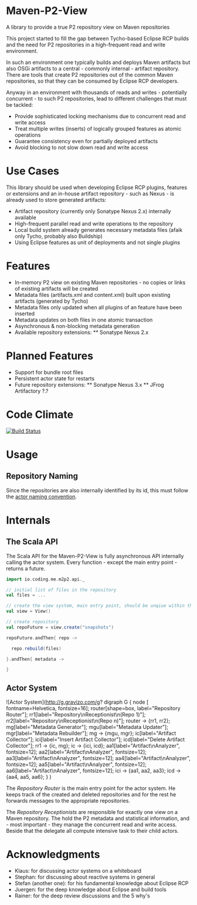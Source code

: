 # Maven-P2-View
A library to provide a true P2 repository view on Maven repositories

This project started to fill the gap between Tycho-based Eclipse RCP builds and the need for P2 repositories in a high-frequent read and write environment.

In such an environment one typically builds and deploys Maven artifacts but also OSGi artifacts to a central - commonly internal - artifact repository. There are tools that create P2 repositories out of the common Maven repositories, so that they can be consumed by Eclipse RCP developers.

Anyway in an environment with thousands of reads and writes - potentially concurrent - to such P2 repositories, lead to different challenges that must be tackled:

* Provide sophisticated locking mechanisms due to concurrent read and write access
* Treat multiple writes (inserts) of logically grouped features as atomic operations
* Guarantee consistency even for partially deployed artifacts
* Avoid blocking to not slow down read and write access


# Use Cases

This library should be used when developing Eclipse RCP plugins, features or extensions and an in-house artifact repository - such as Nexus - is already used to store generated artifacts:

* Artifact repository (currently only Sonatype Nexus 2.x) internally available
* High-frequent parallel read and write operations to the repository
* Local build system already generates necessary metadata files (afaik only Tycho, probably also Buildship)
* Using Eclipse features as unit of deployments and not single plugins

# Features

* In-memory P2 view on existing Maven repositories - no copies or links of existing artifacts will be created
* Metadata files (artifacts.xml and content.xml) built upon existing artifacts (generated by Tycho)
* Metadata files only updated when all plugins of an feature have been inserted
* Metadata updates on both files in one atomic transaction
* Asynchronous & non-blocking metadata generation
* Available repository extensions:
** Sonatype Nexus 2.x

# Planned Features
* Support for bundle root files
* Persistent actor state for restarts
* Future repository extensions:
** Sonatype Nexus 3.x
** JFrog Artifactory ?.?

# Code Climate

[![Build Status](https://travis-ci.org/coding-me/maven-p2-view.svg?branch=master)](https://travis-ci.org/coding-me/maven-p2-view)


# Usage

## Repository Naming

Since the repositories are also internally identified by its id, this must follow the [actor naming convention](http://doc.akka.io/docs/akka/current/scala/actors.html).

# Internals

## The Scala API

The Scala API for the Maven-P2-View is fully asynchronous API internally calling the actor system. Every function - except the main entry point - returns a future.

```scala
import io.coding.me.m2p2.api._

// initial list of files in the repository
val files = ...

// create the view system, main entry point, should be unqiue within the JVM
val view = View()

// create repository
val repoFuture = view.create("snapshots")

repoFuture.andThen{ repo ->

  repo.rebuild(files)

}.andThen{ metadata ->

}

```
## Actor System

![Actor System](http://g.gravizo.com/g?
  digraph G {
    node [ fontname=Helvetica, fontsize=16];
    router[shape=box, label="Repository Router"];
    rr1[label="Repository\\nReceptionist\\n(Repo 1)"];
    rr2[label="Repository\\nReceptionist\\n(Repo n)"];
    router -> {rr1, rr2};
    mg[label="Metadata Generator"];
    mgu[label="Metadata Updater"];
    mgr[label="Metadata Rebuilder"];
    mg -> {mgu, mgr};
    ic[label="Artifact Collector"];
    ici[label="Insert Artifact Collector"];
    icd[label="Delete Artifact Collector"];
    rr1 -> {ic, mg};
    ic -> {ici, icd};
    aa1[label="Artifact\\nAnalyzer", fontsize=12];
    aa2[label="Artifact\\nAnalyzer", fontsize=12];
    aa3[label="Artifact\\nAnalyzer", fontsize=12];
    aa4[label="Artifact\\nAnalyzer", fontsize=12];
    aa5[label="Artifact\\nAnalyzer", fontsize=12];
    aa6[label="Artifact\\nAnalyzer", fontsize=12];
    ici -> {aa1, aa2, aa3};
    icd -> {aa4, aa5, aa6};
  }
)

The *Repository Router* is the main entry point for the actor system. He keeps track of the created and deleted repositories and for the rest he forwards messages to the appropriate repositories.

The *Repository Receptionists* are responsible for exactly one view on a Maven repository. The hold the P2 metadata and statistical information, and - most important - they manage the concurrent read and write access. Beside that the delegate all compute intensive task to their child actors.

# Acknowledgments

* Klaus: for discussing actor systems on a whiteboard
* Stephan: for discussing about reactive systems in general
* Stefan (another one): for his fundamental knowledge about Eclipse RCP
* Juergen: for the deep knowledge about Eclipse and build tools
* Rainer: for the deep review discussions and the 5 why's

